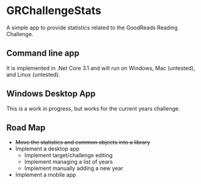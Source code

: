 # GRChallengeStats
A simple app to provide statistics related to the GoodReads Reading Challenge.

## Command line app

It is implemented in .Net Core 3.1 and will run on Windows, Mac (untested), and Linux (untested).

## Windows Desktop App

This is a work in progress, but works for the current years challenge.

## Road Map

- ~~Move the statistics and common objects into a library~~
- Implement a desktop app
  - Implement target/challenge editing
  - Implement managing a list of years
  - Implement manually adding a new year
- Implement a mobile app

